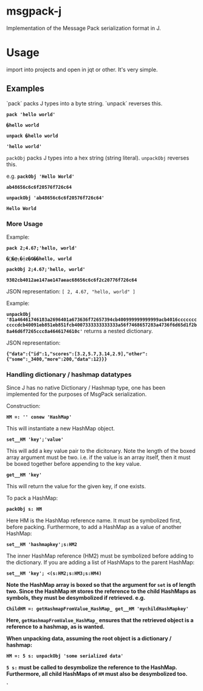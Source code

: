 # msgpack-j 
Implementation of the Message Pack serialization format in J.
<h1>Usage</h1>
 import into projects and open in jqt or other. It's very simple. 
 
<h2>Examples</h2>
`pack` packs J types into a byte string. `unpack` reverses this.

<b>`pack 'hello world'`</b>

<b>`�hello world`</b>

<b>`unpack �hello world`</b>

<b>`'hello world'`</b>

`packObj` packs J types into a hex string (string literal). `unpackObj` reverses this.

e.g.
<b>`packObj 'Hello World'`</b>

<b>`ab48656c6c6f20576f726c64`</b>

<b>`unpackObj 'ab48656c6c6f20576f726c64'`</b>

<b>`Hello World`</b>
<h3>More Usage</h3>
Example:

<b>`pack 2;4.67;'hello, world'`</b>

<b>`��@┐�┼z�G��hello, world`</b>

<b>`packObj 2;4.67;'hello, world'`</b>

<b>`9302cb4012ae147ae147aeac68656c6c6f2c20776f726c64`</b>

JSON representation:
`[
  2,
  4.67,
  "hello, world"
]`


Example: 

<b>`unpackObj '81a46461746183a2696401a673636f72657394cb400999999999999acb4016cccccccccccdcb40091eb851eb851fcb4007333333333333a56f7468657283a4736f6d65d1f2b8a46d6f7265ccc8a4646174610c'`</b>
 returns a nested dictionary.

JSON representation:

<b>`{"data":{"id":1,"scores":[3.2,5.7,3.14,2.9],"other":{"some":_3400,"more":200,"data":12}}}`</b>

<h3>Handling dictionary / hashmap datatypes</h3>

Since J has no native Dictionary / Hashmap type, one has been implemented for the purposes of MsgPack serialization.

Construction:

<b>`HM =: '' conew 'HashMap'`</b>

This will instantiate a new HashMap object.

<b>`set__HM 'key';'value'`</b>

This will add a key value pair to the dicitonary. Note the length of the boxed array argument must be two. i.e. if  the value is an array itself, then it must be boxed together before appending to the key value.

<b>`get__HM 'key'`</b>

This will return the value for the given key, if one exists.

To pack a HashMap:

<b>`packObj s: HM`</b>

Here HM is the HashMap reference name. It must be symbolized first, before packing. Furthermore, to add a HashMap as a value of another HashMap:

<b>`set__HM 'hashmapkey';s:HM2`</b>

The inner HashMap reference (HM2) must be symbolized before adding to the dictionary. If you are adding a list of HashMaps to the parent HashMap:

<b>`set__HM 'key'; <(s:HM2;s:HM3;s:HM4)`

Note the HashMap array is boxed so that the argument for `set` is of length two. Since the HashMap `HM` stores the reference to the child HashMaps as symbols, they must be desymbolized if retrieved. e.g.

<b>`ChildHM =: getHashmapFromValue_HashMap_ get__HM 'mychildHashMapkey'`</b>

Here, <b>`getHashmapFromValue_HashMap_`</b> ensures that the retrieved object is a reference to a hashmap, as is wanted.

When unpacking data, assuming the root object is a dictionary / hashmap:

<b>`HM =: 5 s: unpackObj 'some serialized data'`</b>

<b>`5 s:`</b> must be called to desymbolize the reference to the HashMap. Furthermore, all child HashMaps of `HM` must also be desymbolized too.



`
